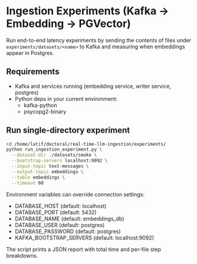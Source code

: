 # Ingestion Experiments (Kafka -> Embedding -> PGVector)

Run end-to-end latency experiments by sending the contents of files under `experiments/datasets/<name>` to Kafka and measuring when embeddings appear in Postgres.

## Requirements
- Kafka and services running (embedding service, writer service, postgres)
- Python deps in your current environment:
  - kafka-python
  - psycopg2-binary

## Run single-directory experiment
```bash
cd /home/latif/doctoral/real-time-llm-ingestion/experiments/
python run_ingestion_experiment.py \
  --dataset-dir ./datasets/smoke \
  --bootstrap-servers localhost:9092 \
  --input-topic text-messages \
  --output-topic embeddings \
  --table embeddings \
  --timeout 60
```

Environment variables can override connection settings:
- DATABASE_HOST (default: localhost)
- DATABASE_PORT (default: 5432)
- DATABASE_NAME (default: embeddings_db)
- DATABASE_USER (default: postgres)
- DATABASE_PASSWORD (default: postgres)
- KAFKA_BOOTSTRAP_SERVERS (default: localhost:9092)

The script prints a JSON report with total time and per-file step breakdowns.
